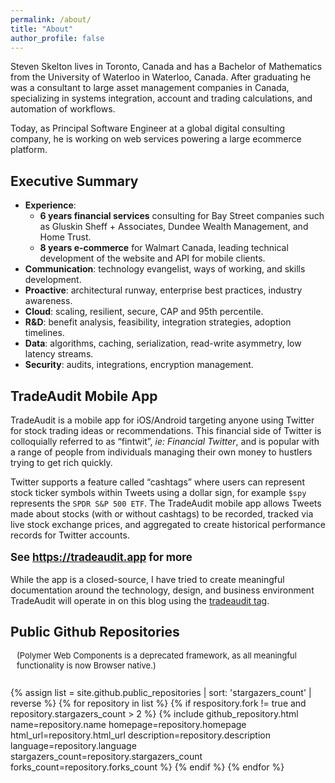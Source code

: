 ```yaml
---
permalink: /about/
title: "About"
author_profile: false
---
```


Steven Skelton lives in Toronto, Canada and has a Bachelor of Mathematics from the University of Waterloo in Waterloo, Canada.
After graduating he was a consultant to large asset management companies in Canada, specializing in systems integration, account and trading calculations, and automation of workflows.

Today, as Principal Software Engineer at a global digital consulting company, he is working on web services powering a large ecommerce platform.

## Executive Summary

- **Experience**:
  - **6 years financial services** consulting for Bay Street companies such as Gluskin Sheff + Associates, Dundee Wealth Management, and Home Trust.
  - **8 years e-commerce** for Walmart Canada, leading technical development of the website and API for mobile clients.
- **Communication**: technology evangelist, ways of working, and skills development.
- **Proactive**: architectural runway, enterprise best practices, industry awareness.
- **Cloud**: scaling, resilient, secure, CAP and 95th percentile.
- **R&D**: benefit analysis, feasibility, integration strategies, adoption timelines.
- **Data**: algorithms, caching, serialization, read-write asymmetry, low latency streams.
- **Security**: audits, integrations, encryption management.

## TradeAudit Mobile App

TradeAudit is a mobile app for iOS/Android targeting anyone using Twitter for stock trading ideas or recommendations. This financial side of Twitter is colloquially referred to as “fintwit”, _ie: Financial Twitter_, and is popular with a range of people from individuals managing their own money to hustlers trying to get rich quickly.

Twitter supports a feature called “cashtags” where users can represent stock ticker symbols within Tweets using a dollar sign, for example `$spy` represents the `SPDR S&P 500 ETF`. The TradeAudit mobile app allows Tweets made about stocks (with or without cashtags) to be recorded, tracked via live stock exchange prices, and aggregated to create historical performance records for Twitter accounts.

<p style="font-size:larger;font-weight:bold;">
  See <a href="https://tradeaudit.app" target="_blank" title="TradeAudit Mobile App">https://tradeaudit.app</a> for more
</p>

While the app is a closed-source, I have tried to create meaningful documentation around the technology, design, and business environment TradeAudit will operate in on this blog using the [tradeaudit tag](https://www.stevenskelton.ca/tags/#tradeaudit).

## Public Github Repositories

<p style="font-size:small;margin-left:10px;">(Polymer Web Components is a deprecated framework, as all meaningful functionality is now Browser native.)</p>

<div style="display:flex;flex-wrap:wrap;-webkit-flex-wrap:wrap;list-style:none;padding-inline-start:0px;">

{% assign list = site.github.public_repositories | sort: 'stargazers_count' | reverse %}
{% for repository in list %}
{% if respository.fork != true and repository.stargazers_count > 2 %}
{%
  include github_repository.html
  name=repository.name
  homepage=repository.homepage
  html_url=repository.html_url
  description=repository.description
  language=repository.language
  stargazers_count=repository.stargazers_count
  forks_count=repository.forks_count
%}
{% endif %}
{% endfor %}
  
</div>
